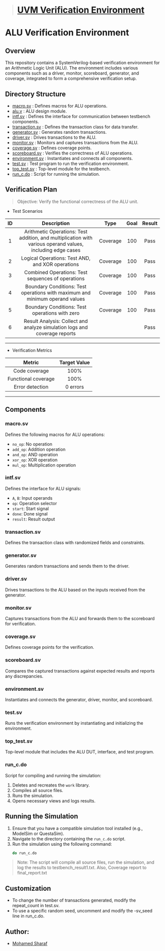 > # [UVM Verification Environment](./ALU_UVM)
# ALU Verification Environment

## Overview
This repository contains a SystemVerilog-based verification environment for an Arithmetic Logic Unit (ALU). The environment includes various components such as a driver, monitor, scoreboard, generator, and coverage, integrated to form a comprehensive verification setup.

## Directory Structure
- [macro.sv](/macro.sv) : Defines macros for ALU operations.
- [alu.v](/alu.v) : ALU design module.
- [intf.sv](/intf.sv) : Defines the interface for communication between testbench components.
- [transaction.sv](/transaction.sv) : Defines the transaction class for data transfer.
- [generator.sv](/generator.sv) : Generates random transactions.
- [driver.sv](/driver.sv) : Drives transactions to the ALU.
- [monitor.sv](/monitor.sv) : Monitors and captures transactions from the ALU.
- [coverage.sv](/coverage.sv) : Defines coverage points.
- [scoreboard.sv](/scoreboard.sv) : Verifies the correctness of ALU operations.
- [environment.sv](/environment.sv) : Instantiates and connects all components.
- [test.sv](/test.sv) : Test program to run the verification environment.
- [top_test.sv](/top_test.sv) : Top-level module for the testbench.
- [run_c.do](/run_c.do) : Script for running the simulation.

## Verification Plan
> Objective: Verify the functional correctness of the ALU unit.

- Test Scenarios

|  ID  	|                   Description                   	|               Type       | Goal   |   Result |
|:---:	|:-----------------------------------------------:	|   :------------:| :------------:| :------------:|
| 1  | Arithmetic Operations: Test addition, and multiplication with various operand values, including edge cases	| Coverage | 100 | Pass |
| 2  | Logical Operations: Test AND, and XOR operations | Coverage | 100 | Pass |
| 3  | Combined Operations: Test sequences of operations | Coverage | 100 | Pass |
| 4  | Boundary Conditions: Test operations with maximum and minimum operand values | Coverage | 100 | Pass |
| 5  | Boundary Conditions: Test operations with zero | Coverage | 100 | Pass |
| 6  | Result Analysis: Collect and analyze simulation logs and coverage reports |   |  | Pass |
----

- Verification Metrics

|  Metric  	|                   Target Value             	|
|:---:	|:-----------------------:	|  
| Code coverage	| 100% |
| Functional coverage	| 100% |
| Error detection	| 0 errors |
----

## Components

### macro.sv
Defines the following macros for ALU operations:
- `no_op`: No operation
- `add_op`: Addition operation
- `and_op`: AND operation
- `xor_op`: XOR operation
- `mul_op`: Multiplication operation

### intf.sv
Defines the interface for ALU signals:
- `A`, `B`: Input operands
- `op`: Operation selector
- `start`: Start signal
- `done`: Done signal
- `result`: Result output

### transaction.sv
Defines the transaction class with randomized fields and constraints.

### generator.sv
Generates random transactions and sends them to the driver.

### driver.sv
Drives transactions to the ALU based on the inputs received from the generator.

### monitor.sv
Captures transactions from the ALU and forwards them to the scoreboard for verification.

### coverage.sv
Defines coverage points for the verification.

### scoreboard.sv
Compares the captured transactions against expected results and reports any discrepancies.

### environment.sv
Instantiates and connects the generator, driver, monitor, and scoreboard.

### test.sv
Runs the verification environment by instantiating and initializing the environment.

### top_test.sv
Top-level module that includes the ALU DUT, interface, and test program.

### run_c.do
Script for compiling and running the simulation:
1. Deletes and recreates the `work` library.
2. Compiles all source files.
3. Runs the simulation.
4. Opens necessary views and logs results.

## Running the Simulation

1. Ensure that you have a compatible simulation tool installed (e.g., ModelSim or QuestaSim).
2. Navigate to the directory containing the `run_c.do` script.
3. Run the simulation using the following command:
   ```bash
   do run_c.do
   ```

> Note: The script will compile all source files, run the simulation, and log the results to testbench_result1.txt. Also, Coverage report to final_report.txt

## Customization
- To change the number of transactions generated, modify the repeat_count in test.sv.
- To use a specific random seed, uncomment and modify the -sv_seed line in run_c.do.

## Author:
- [Mohamed Sharaf](sharafm823@gmail.com)

